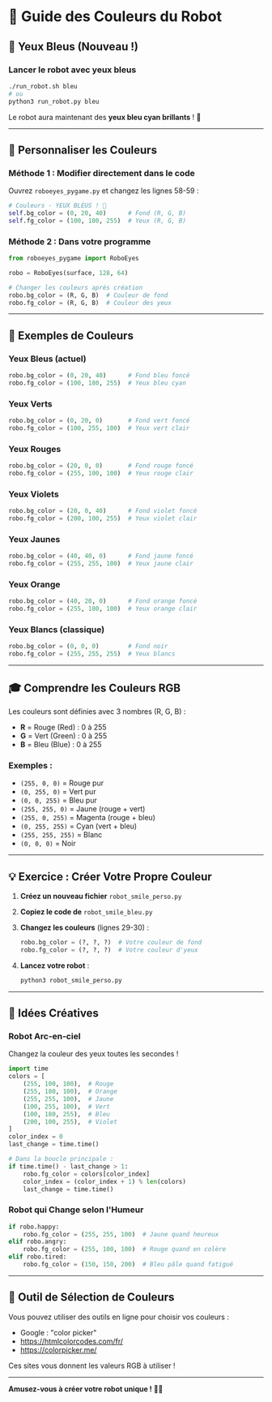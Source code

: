 # 🎨 Guide des Couleurs du Robot

## 💙 Yeux Bleus (Nouveau !)

### Lancer le robot avec yeux bleus

```bash
./run_robot.sh bleu
# ou
python3 run_robot.py bleu
```

Le robot aura maintenant des **yeux bleu cyan brillants** ! 💙

---

## 🎨 Personnaliser les Couleurs

### Méthode 1 : Modifier directement dans le code

Ouvrez `roboeyes_pygame.py` et changez les lignes 58-59 :

```python
# Couleurs - YEUX BLEUS ! 💙
self.bg_color = (0, 20, 40)      # Fond (R, G, B)
self.fg_color = (100, 180, 255)  # Yeux (R, G, B)
```

### Méthode 2 : Dans votre programme

```python
from roboeyes_pygame import RoboEyes

robo = RoboEyes(surface, 128, 64)

# Changer les couleurs après création
robo.bg_color = (R, G, B)  # Couleur de fond
robo.fg_color = (R, G, B)  # Couleur des yeux
```

---

## 🌈 Exemples de Couleurs

### Yeux Bleus (actuel)
```python
robo.bg_color = (0, 20, 40)      # Fond bleu foncé
robo.fg_color = (100, 180, 255)  # Yeux bleu cyan
```

### Yeux Verts
```python
robo.bg_color = (0, 20, 0)       # Fond vert foncé
robo.fg_color = (100, 255, 100)  # Yeux vert clair
```

### Yeux Rouges
```python
robo.bg_color = (20, 0, 0)       # Fond rouge foncé
robo.fg_color = (255, 100, 100)  # Yeux rouge clair
```

### Yeux Violets
```python
robo.bg_color = (20, 0, 40)      # Fond violet foncé
robo.fg_color = (200, 100, 255)  # Yeux violet clair
```

### Yeux Jaunes
```python
robo.bg_color = (40, 40, 0)      # Fond jaune foncé
robo.fg_color = (255, 255, 100)  # Yeux jaune clair
```

### Yeux Orange
```python
robo.bg_color = (40, 20, 0)      # Fond orange foncé
robo.fg_color = (255, 180, 100)  # Yeux orange clair
```

### Yeux Blancs (classique)
```python
robo.bg_color = (0, 0, 0)        # Fond noir
robo.fg_color = (255, 255, 255)  # Yeux blancs
```

---

## 🎓 Comprendre les Couleurs RGB

Les couleurs sont définies avec 3 nombres (R, G, B) :
- **R** = Rouge (Red) : 0 à 255
- **G** = Vert (Green) : 0 à 255
- **B** = Bleu (Blue) : 0 à 255

### Exemples :
- `(255, 0, 0)` = Rouge pur
- `(0, 255, 0)` = Vert pur
- `(0, 0, 255)` = Bleu pur
- `(255, 255, 0)` = Jaune (rouge + vert)
- `(255, 0, 255)` = Magenta (rouge + bleu)
- `(0, 255, 255)` = Cyan (vert + bleu)
- `(255, 255, 255)` = Blanc
- `(0, 0, 0)` = Noir

---

## 💡 Exercice : Créer Votre Propre Couleur

1. **Créez un nouveau fichier** `robot_smile_perso.py`

2. **Copiez le code de** `robot_smile_bleu.py`

3. **Changez les couleurs** (lignes 29-30) :
   ```python
   robo.bg_color = (?, ?, ?)  # Votre couleur de fond
   robo.fg_color = (?, ?, ?)  # Votre couleur d'yeux
   ```

4. **Lancez votre robot** :
   ```bash
   python3 robot_smile_perso.py
   ```

---

## 🌟 Idées Créatives

### Robot Arc-en-ciel
Changez la couleur des yeux toutes les secondes !

```python
import time
colors = [
    (255, 100, 100),  # Rouge
    (255, 180, 100),  # Orange
    (255, 255, 100),  # Jaune
    (100, 255, 100),  # Vert
    (100, 180, 255),  # Bleu
    (200, 100, 255),  # Violet
]
color_index = 0
last_change = time.time()

# Dans la boucle principale :
if time.time() - last_change > 1:
    robo.fg_color = colors[color_index]
    color_index = (color_index + 1) % len(colors)
    last_change = time.time()
```

### Robot qui Change selon l'Humeur
```python
if robo.happy:
    robo.fg_color = (255, 255, 100)  # Jaune quand heureux
elif robo.angry:
    robo.fg_color = (255, 100, 100)  # Rouge quand en colère
elif robo.tired:
    robo.fg_color = (150, 150, 200)  # Bleu pâle quand fatigué
```

---

## 🎨 Outil de Sélection de Couleurs

Vous pouvez utiliser des outils en ligne pour choisir vos couleurs :
- Google : "color picker"
- https://htmlcolorcodes.com/fr/
- https://colorpicker.me/

Ces sites vous donnent les valeurs RGB à utiliser !

---

**Amusez-vous à créer votre robot unique ! 🎨🤖**
